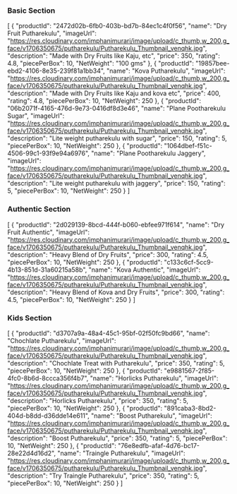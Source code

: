 
### Basic Section

[
  {
    "productId": "2472d02b-6fb0-403b-bd7b-84ec1c4f0f56",
    "name": "Dry Fruit Putharekulu",
    "imageUrl": "https://res.cloudinary.com/imphanimurari/image/upload/c_thumb,w_200,g_face/v1706350675/putharekulu/Putharekulu_Thumbnail_venqhk.jpg",
    "description": "Made with Dry Fruits like Kaju, etc",
    "price": 350,
    "rating": 4.8,
    "piecePerBox": 10,
    "NetWeight": "100 gms"
  },
  {
    "productId": "19857bee-ebd2-4106-8e35-239f81a1bb34",
    "name": "Kova Putharekulu",
    "imageUrl": "https://res.cloudinary.com/imphanimurari/image/upload/c_thumb,w_200,g_face/v1706350675/putharekulu/Putharekulu_Thumbnail_venqhk.jpg",
    "description": "Made with Dry Fruits like Kaju and kova etc",
    "price": 400,
    "rating": 4.8,
    "piecePerBox": 10,
    "NetWeight": 250
  },
  {
    "productId": "06b2071f-4165-476d-9e73-0416df8d3e46",
    "name": "Plane Pootharekulu Sugar",
    "imageUrl": "https://res.cloudinary.com/imphanimurari/image/upload/c_thumb,w_200,g_face/v1706350675/putharekulu/Putharekulu_Thumbnail_venqhk.jpg",
    "description": "Lite weight putharekulu with sugar",
    "price": 150,
    "rating": 5,
    "piecePerBox": 10,
    "NetWeight": 250
  },
  {
    "productId": "1064dbef-f51c-4506-99c1-93f9e94a6976",
    "name": "Plane Pootharekulu Jaggery",
    "imageUrl": "https://res.cloudinary.com/imphanimurari/image/upload/c_thumb,w_200,g_face/v1706350675/putharekulu/Putharekulu_Thumbnail_venqhk.jpg",
    "description": "Lite weight putharekulu with jaggery",
    "price": 150,
    "rating": 5,
    "piecePerBox": 10,
    "NetWeight": 250
  }
]



### Authentic Section


[
  {
    "productId": "2d029139-8bcd-444f-b060-ebfee971f614",
    "name": "Dry Fruit Authentic",
    "imageUrl": "https://res.cloudinary.com/imphanimurari/image/upload/c_thumb,w_200,g_face/v1706350675/putharekulu/Putharekulu_Thumbnail_venqhk.jpg",
    "description": "Heavy Blend of Dry Fruits",
    "price": 300,
    "rating": 4.5,
    "piecePerBox": 10,
    "NetWeight": 250
  },
  {
    "productId": "c133c6cf-5cc9-4b13-851d-31a60215a58b",
    "name": "Kova Authentic",
    "imageUrl": "https://res.cloudinary.com/imphanimurari/image/upload/c_thumb,w_200,g_face/v1706350675/putharekulu/Putharekulu_Thumbnail_venqhk.jpg",
    "description": "Heavy Blend of Kova and Dry Fruits",
    "price": 300,
    "rating": 4.5,
    "piecePerBox": 10,
    "NetWeight": 250
  }
]



### Kids Section


[
  {
    "productId": "d3707a9a-48a4-45c1-95bf-02f50fc9bd66",
    "name": "Chochlate Putharekulu",
    "imageUrl": "https://res.cloudinary.com/imphanimurari/image/upload/c_thumb,w_200,g_face/v1706350675/putharekulu/Putharekulu_Thumbnail_venqhk.jpg",
    "description": "Chochlate Treat with Putharekulu",
    "price": 350,
    "rating": 5,
    "piecePerBox": 10,
    "NetWeight": 250
  },
  {
    "productId": "e9881567-2f85-4fc0-8b6d-8ccca356f4b7",
    "name": "Horlicks Putharekulu",
    "imageUrl": "https://res.cloudinary.com/imphanimurari/image/upload/c_thumb,w_200,g_face/v1706350675/putharekulu/Putharekulu_Thumbnail_venqhk.jpg",
    "description": "Horlicks Putharekulu",
    "price": 350,
    "rating": 5,
    "piecePerBox": 10,
    "NetWeight": 250
  },
  {
    "productId": "891caba3-8bd2-404d-b8dd-d36dde14e611",
    "name": "Boost Putharekulu",
    "imageUrl": "https://res.cloudinary.com/imphanimurari/image/upload/c_thumb,w_200,g_face/v1706350675/putharekulu/Putharekulu_Thumbnail_venqhk.jpg",
    "description": "Boost Putharekulu",
    "price": 350,
    "rating": 5,
    "piecePerBox": 10,
    "NetWeight": 250
  },
  {
    "productId": "76e8edfb-afaf-4d76-bc17-28e22d4d16d2",
    "name": "Traingle Putharekulu",
    "imageUrl": "https://res.cloudinary.com/imphanimurari/image/upload/c_thumb,w_200,g_face/v1706350675/putharekulu/Putharekulu_Thumbnail_venqhk.jpg",
    "description": "Try Traingle Putharekulu",
    "price": 350,
    "rating": 5,
    "piecePerBox": 10,
    "NetWeight": 250
  }
]

